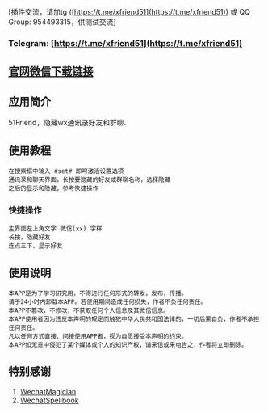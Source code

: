 [插件交流，请加tg ([https://t.me/xfriend51](https://t.me/xfriend51)) 或 QQ Group: 954493315，供测试交流]  

### Telegram: [https://t.me/xfriend51](https://t.me/xfriend51)

## [官网微信下载链接](https://github.com/Xposed-Modules-Repo/com.asdf51.friend/blob/main/Official%20WeChat%20Download%20Link)

## 应用简介

51Friend，隐藏wx通讯录好友和群聊. 

## 使用教程 
    在搜索框中输入 #set# 即可激活设置选项
    通讯录和聊天界面，长按要隐藏的好友或群聊名称，选择隐藏
    之后的显示和隐藏，参考快捷操作

### 快捷操作
    主界面左上角文字 微信(xx) 字样 
    长按，隐藏好友
    连点三下，显示好友

## 使用说明
    本APP是为了学习研究用，不得进行任何形式的转发，发布，传播。
    请于24小时内卸载本APP。若使用期间造成任何损失，作者不负任何责任。
    本APP不篡改，不修改，不获取任何个人信息及其微信信息。
    本APP使用者因为违反本声明的规定而触犯中华人民共和国法律的，一切后果自负，作者不承担任何责任。
    凡以任何方式直接、间接使用APP者，视为自愿接受本声明的约束。
    本APP如无意中侵犯了某个媒体或个人的知识产权，请来信或来电告之，作者将立即删除。

## 特别感谢
1. [WechatMagician](https://github.com/Gh0u1L5/WechatMagician)
2. [WechatSpellbook](https://github.com/Gh0u1L5/WechatSpellbook) 
